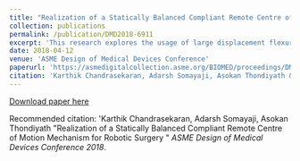 ```yaml
---
title: "Realization of a Statically Balanced Compliant Remote Centre of Motion Mechanism for Robotic Surgery"
collection: publications
permalink: /publication/DMD2018-6911
excerpt: 'This research explores the usage of large displacement flexural joints in developing a remote centre of motion mechanism for robot assisted minimally invasive surgery so as to prevent wear, backlash, loss of haptic feedback and need for lubrication. As the mechanism is monolithic, sensorless force estimation by using current is possible. A methodology for static balancing of the mechanism is also described.'
date: 2018-04-12
venue: 'ASME Design of Medical Devices Conference'
paperurl: 'https://asmedigitalcollection.asme.org/BIOMED/proceedings/DMD2018/40789/V001T07A011/271886'
citation: 'Karthik Chandrasekaran, Adarsh Somayaji, Asokan Thondiyath &quot;Realization of a Statically Balanced Compliant Remote Centre of Motion Mechanism for Robotic Surgery &quot; <i>ASME Design of Medical Devices Conference 2018</i>.'
---
```


[Download paper here](https://asmedigitalcollection.asme.org/BIOMED/proceedings/DMD2018/40789/V001T07A011/271886)

Recommended citation: 'Karthik Chandrasekaran, Adarsh Somayaji, Asokan Thondiyath &quot;Realization of a Statically Balanced Compliant Remote Centre of Motion Mechanism for Robotic Surgery &quot; <i>ASME Design of Medical Devices Conference 2018</i>.

